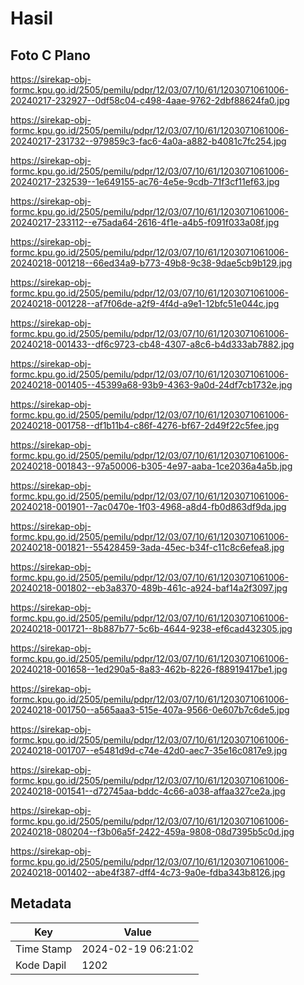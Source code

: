 # Hasil

## Foto C Plano

https://sirekap-obj-formc.kpu.go.id/2505/pemilu/pdpr/12/03/07/10/61/1203071061006-20240217-232927--0df58c04-c498-4aae-9762-2dbf88624fa0.jpg

https://sirekap-obj-formc.kpu.go.id/2505/pemilu/pdpr/12/03/07/10/61/1203071061006-20240217-231732--979859c3-fac6-4a0a-a882-b4081c7fc254.jpg

https://sirekap-obj-formc.kpu.go.id/2505/pemilu/pdpr/12/03/07/10/61/1203071061006-20240217-232539--1e649155-ac76-4e5e-9cdb-71f3cf11ef63.jpg

https://sirekap-obj-formc.kpu.go.id/2505/pemilu/pdpr/12/03/07/10/61/1203071061006-20240217-233112--e75ada64-2616-4f1e-a4b5-f091f033a08f.jpg

https://sirekap-obj-formc.kpu.go.id/2505/pemilu/pdpr/12/03/07/10/61/1203071061006-20240218-001218--66ed34a9-b773-49b8-9c38-9dae5cb9b129.jpg

https://sirekap-obj-formc.kpu.go.id/2505/pemilu/pdpr/12/03/07/10/61/1203071061006-20240218-001228--af7f06de-a2f9-4f4d-a9e1-12bfc51e044c.jpg

https://sirekap-obj-formc.kpu.go.id/2505/pemilu/pdpr/12/03/07/10/61/1203071061006-20240218-001433--df6c9723-cb48-4307-a8c6-b4d333ab7882.jpg

https://sirekap-obj-formc.kpu.go.id/2505/pemilu/pdpr/12/03/07/10/61/1203071061006-20240218-001405--45399a68-93b9-4363-9a0d-24df7cb1732e.jpg

https://sirekap-obj-formc.kpu.go.id/2505/pemilu/pdpr/12/03/07/10/61/1203071061006-20240218-001758--df1b11b4-c86f-4276-bf67-2d49f22c5fee.jpg

https://sirekap-obj-formc.kpu.go.id/2505/pemilu/pdpr/12/03/07/10/61/1203071061006-20240218-001843--97a50006-b305-4e97-aaba-1ce2036a4a5b.jpg

https://sirekap-obj-formc.kpu.go.id/2505/pemilu/pdpr/12/03/07/10/61/1203071061006-20240218-001901--7ac0470e-1f03-4968-a8d4-fb0d863df9da.jpg

https://sirekap-obj-formc.kpu.go.id/2505/pemilu/pdpr/12/03/07/10/61/1203071061006-20240218-001821--55428459-3ada-45ec-b34f-c11c8c6efea8.jpg

https://sirekap-obj-formc.kpu.go.id/2505/pemilu/pdpr/12/03/07/10/61/1203071061006-20240218-001802--eb3a8370-489b-461c-a924-baf14a2f3097.jpg

https://sirekap-obj-formc.kpu.go.id/2505/pemilu/pdpr/12/03/07/10/61/1203071061006-20240218-001721--8b887b77-5c6b-4644-9238-ef6cad432305.jpg

https://sirekap-obj-formc.kpu.go.id/2505/pemilu/pdpr/12/03/07/10/61/1203071061006-20240218-001658--1ed290a5-8a83-462b-8226-f88919417be1.jpg

https://sirekap-obj-formc.kpu.go.id/2505/pemilu/pdpr/12/03/07/10/61/1203071061006-20240218-001750--a565aaa3-515e-407a-9566-0e607b7c6de5.jpg

https://sirekap-obj-formc.kpu.go.id/2505/pemilu/pdpr/12/03/07/10/61/1203071061006-20240218-001707--e5481d9d-c74e-42d0-aec7-35e16c0817e9.jpg

https://sirekap-obj-formc.kpu.go.id/2505/pemilu/pdpr/12/03/07/10/61/1203071061006-20240218-001541--d72745aa-bddc-4c66-a038-affaa327ce2a.jpg

https://sirekap-obj-formc.kpu.go.id/2505/pemilu/pdpr/12/03/07/10/61/1203071061006-20240218-080204--f3b06a5f-2422-459a-9808-08d7395b5c0d.jpg

https://sirekap-obj-formc.kpu.go.id/2505/pemilu/pdpr/12/03/07/10/61/1203071061006-20240218-001402--abe4f387-dff4-4c73-9a0e-fdba343b8126.jpg


## Metadata

| Key        | Value               |
| ---------- | ------------------- |
| Time Stamp | 2024-02-19 06:21:02 |
| Kode Dapil | 1202                |



